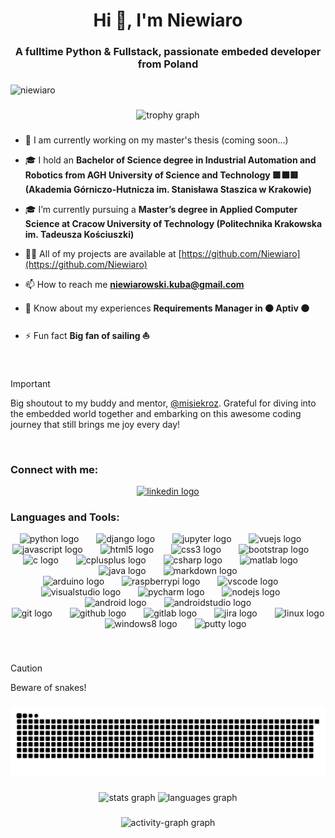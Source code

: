 <h1 align="center">Hi 👋, I'm Niewiaro</h1>
<h3 align="center">A fulltime Python & Fullstack, passionate embeded developer from Poland</h3>

###

<div align="left"> <img src="https://komarev.com/ghpvc/?username=niewiaro&label=Profile%20views&color=0e75b6&style=flat" alt="niewiaro" /> </div>

###

<div align="center">
  <img src="https://github-profile-trophy.vercel.app?username=niewiaro&theme=dracula&column=5&row=2&margin-w=8&margin-h=8&no-bg=false&no-frame=false&order=4" height="250" alt="trophy graph"  />
</div>

###

<div align="left">
  
- 🔭 I am currently working on my master's thesis (coming soon...)

- 🎓 I hold an **Bachelor of Science degree in Industrial Automation and Robotics from AGH University of Science and Technology 🟩⬛🟥 (Akademia Górniczo-Hutnicza im. Stanisława Staszica w Krakowie)**

- 🎓 I’m currently pursuing a **Master’s degree in Applied Computer Science at Cracow University of Technology (Politechnika Krakowska im. Tadeusza Kościuszki)**

- 👨‍💻 All of my projects are available at [https://github.com/Niewiaro](https://github.com/Niewiaro)

- 📫 How to reach me **niewiarowski.kuba@gmail.com**

- 📄 Know about my experiences **Requirements Manager in 🟠 Aptiv 🟠**

- ⚡ Fun fact **Big fan of sailing ⛵**
  
</div>


###

<br>

> [!IMPORTANT]
> Big shoutout to my buddy and mentor, [@misiekroz](https://www.github.com/misiekroz). Grateful for diving into the embedded world together and embarking on this awesome coding journey that still brings me joy every day!

<br>

###

<h3 align="left">Connect with me:</h3>

<div align="center">
  <a href="https://www.linkedin.com/in/jakub-niewiarowski/" target="_blank">
    <img src="https://raw.githubusercontent.com/maurodesouza/profile-readme-generator/master/src/assets/icons/social/linkedin/default.svg" width="65" height="50" alt="linkedin logo"  />
  </a>
</div>

###

<h3 align="left">Languages and Tools:</h3>

<div align="center">
  <img src="https://cdn.jsdelivr.net/gh/devicons/devicon/icons/python/python-original.svg" height="50" alt="python logo"  />
  <img width="20" />
  <img src="https://cdn.jsdelivr.net/gh/devicons/devicon/icons/django/django-plain.svg" height="50" alt="django logo"  />
  <img width="20" />
  <img src="https://cdn.jsdelivr.net/gh/devicons/devicon/icons/jupyter/jupyter-original.svg" height="50" alt="jupyter logo"  />
  <img width="20" />
  <img src="https://cdn.jsdelivr.net/gh/devicons/devicon/icons/vuejs/vuejs-original.svg" height="50" alt="vuejs logo"  />
  <img width="20" />
  <img src="https://cdn.jsdelivr.net/gh/devicons/devicon/icons/javascript/javascript-original.svg" height="50" alt="javascript logo"  />
  <img width="20" />
  <img src="https://cdn.jsdelivr.net/gh/devicons/devicon/icons/html5/html5-original.svg" height="50" alt="html5 logo"  />
  <img width="20" />
  <img src="https://cdn.jsdelivr.net/gh/devicons/devicon/icons/css3/css3-original.svg" height="50" alt="css3 logo"  />
  <img width="20" />
  <img src="https://cdn.jsdelivr.net/gh/devicons/devicon/icons/bootstrap/bootstrap-original.svg" height="50" alt="bootstrap logo"  />
  <img width="20" />
</div>

<div align="center">
  <img src="https://cdn.jsdelivr.net/gh/devicons/devicon/icons/c/c-original.svg" height="50" alt="c logo"  />
  <img width="20" />
  <img src="https://cdn.jsdelivr.net/gh/devicons/devicon/icons/cplusplus/cplusplus-original.svg" height="50" alt="cplusplus logo"  />
  <img width="20" />
  <img src="https://cdn.jsdelivr.net/gh/devicons/devicon/icons/csharp/csharp-original.svg" height="50" alt="csharp logo"  />
  <img width="20" />
  <img src="https://cdn.jsdelivr.net/gh/devicons/devicon/icons/matlab/matlab-original.svg" height="50" alt="matlab logo"  />
  <img width="20" />
  <img src="https://cdn.jsdelivr.net/gh/devicons/devicon/icons/java/java-original.svg" height="50" alt="java logo"  />
  <img width="20" />
  <img src="https://cdn.jsdelivr.net/gh/devicons/devicon/icons/markdown/markdown-original.svg" height="50" alt="markdown logo"  />
</div>

<div align="center">
  <img src="https://cdn.jsdelivr.net/gh/devicons/devicon/icons/arduino/arduino-original.svg" height="50" alt="arduino logo"  />
  <img width="20" />
  <img src="https://cdn.jsdelivr.net/gh/devicons/devicon/icons/raspberrypi/raspberrypi-original.svg" height="50" alt="raspberrypi logo"  />
  <img width="20" />
  <img src="https://cdn.jsdelivr.net/gh/devicons/devicon/icons/vscode/vscode-original.svg" height="50" alt="vscode logo"  />
  <img width="20" />
  <img src="https://cdn.jsdelivr.net/gh/devicons/devicon/icons/visualstudio/visualstudio-plain.svg" height="50" alt="visualstudio logo"  />
  <img width="20" />
  <img src="https://cdn.jsdelivr.net/gh/devicons/devicon/icons/pycharm/pycharm-original.svg" height="50" alt="pycharm logo"  />
  <img width="20" />
  <img src="https://cdn.jsdelivr.net/gh/devicons/devicon/icons/nodejs/nodejs-original.svg" height="50" alt="nodejs logo"  />
  <img width="20" />
  <img src="https://cdn.jsdelivr.net/gh/devicons/devicon/icons/android/android-original.svg" height="50" alt="android logo"  />
  <img width="20" />
  <img src="https://cdn.jsdelivr.net/gh/devicons/devicon/icons/androidstudio/androidstudio-original.svg" height="50" alt="androidstudio logo"  />
</div>

<div align="center">
  <img src="https://cdn.jsdelivr.net/gh/devicons/devicon/icons/git/git-original.svg" height="50" alt="git logo"  />
  <img width="20" />
  <img src="https://cdn.jsdelivr.net/gh/devicons/devicon/icons/github/github-original.svg" height="50" alt="github logo"  />
  <img width="20" />
  <img src="https://cdn.jsdelivr.net/gh/devicons/devicon/icons/gitlab/gitlab-original.svg" height="50" alt="gitlab logo"  />
  <img width="20" />
  <img src="https://cdn.jsdelivr.net/gh/devicons/devicon/icons/jira/jira-original.svg" height="50" alt="jira logo"  />
  <img width="20" />
  <img src="https://cdn.jsdelivr.net/gh/devicons/devicon/icons/linux/linux-original.svg" height="50" alt="linux logo"  />
  <img width="20" />
  <img src="https://cdn.jsdelivr.net/gh/devicons/devicon/icons/windows8/windows8-original.svg" height="50" alt="windows8 logo"  />
  <img width="20" />
  <img src="https://cdn.jsdelivr.net/gh/devicons/devicon/icons/putty/putty-original.svg" height="50" alt="putty logo"  />
</div>

###

<br>

> [!CAUTION]
> Beware of snakes!

###

<picture>
  <source media="(prefers-color-scheme: dark)" srcset="https://raw.githubusercontent.com/Niewiaro/Niewiaro/output/github-snake-dark.svg" />
  <source media="(prefers-color-scheme: light)" srcset="https://raw.githubusercontent.com/Niewiaro/Niewiaro/output/github-snake.svg" />
  <img alt="github-snake" src="https://raw.githubusercontent.com/Niewiaro/Niewiaro/output/github-snake.svg" />
</picture>

###

<div align="center">
  <img src="https://github-readme-stats.vercel.app/api?username=niewiaro&hide_title=false&hide_rank=false&show_icons=true&include_all_commits=true&count_private=true&disable_animations=false&theme=vue-dark&locale=en&hide_border=false&order=1" height="200" alt="stats graph"  />
  <img src="https://github-readme-stats.vercel.app/api/top-langs?username=niewiaro&locale=en&hide_title=false&layout=compact&card_width=320&langs_count=20&theme=vue-dark&hide_border=false&order=2" height="200" alt="languages graph"  />
</div>

###

<div align="center">
  <img src="https://github-readme-activity-graph.vercel.app/graph?username=niewiaro&radius=16&theme=vue&area=true&order=5&hide_border=false" height="300" alt="activity-graph graph"  />
</div>

###
